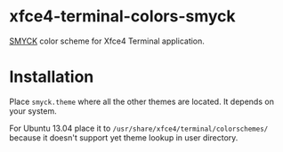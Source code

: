 # xfce4-terminal-colors-smyck

[SMYCK](http://color.smyck.org) color scheme for Xfce4 Terminal application.

# Installation

Place `smyck.theme` where all the other themes are located. It depends on your system.

For Ubuntu 13.04 place it to `/usr/share/xfce4/terminal/colorschemes/` because it doesn't support yet theme lookup in user directory.

